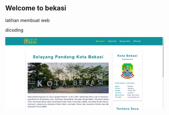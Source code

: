 ## Welcome to bekasi
latihan membuat web

dicoding

![view](https://github.com/wadidin/belajar-web/blob/main/view.png)


